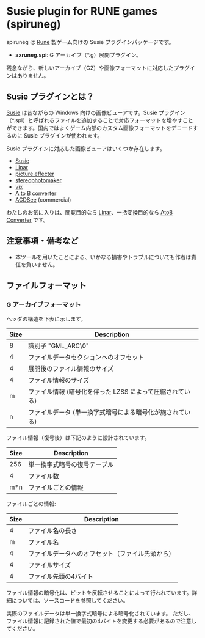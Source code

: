 Susie plugin for RUNE games (spiruneg)
======================================

spiruneg は [Rune](http://www.fromsoftware.jp/top/soft/rune/) 製ゲーム向けの Susie プラグインパッケージです。

- **axruneg.spi**: G アーカイブ（*.g）展開プラグイン。

残念ながら、新しいアーカイブ（G2）や画像フォーマットに対応したプラグインはありません。

Susie プラグインとは？
------------------------

[Susie](http://www.digitalpad.co.jp/~takechin/) は昔ながらの Windows 向けの画像ビューアです。Susie プラグイン（*.spi）と呼ばれるファイルを追加することで対応フォーマットを増やすことができます。国内ではよくゲーム内部のカスタム画像フォーマットをデコードするのに Susie プラグインが使われます。

Susie プラグインに対応した画像ビューアはいくつか存在します。

- [Susie](http://www.digitalpad.co.jp/~takechin/betasue.html#susie32)
- [Linar](http://hp.vector.co.jp/authors/VA015839/)
- [picture effecter](http://www.asahi-net.or.jp/~DS8H-WTNB/software/index.html)
- [stereophotomaker](http://stereo.jpn.org/eng/stphmkr/)
- [vix](http://www.forest.impress.co.jp/library/software/vix/)
- [A to B converter](http://www.asahi-net.or.jp/~KH4S-SMZ/spi/abc/index.html)
- [ACDSee](http://www.acdsee.com/) (commercial)

わたしのお気に入りは、閲覧目的なら [Linar](http://hp.vector.co.jp/authors/VA015839/)、一括変換目的なら [AtoB Converter](http://www.asahi-net.or.jp/~kh4s-smz/spi/abc/) です。

注意事項・備考など
------------------------

- 本ツールを用いたことによる、いかなる損害やトラブルについても作者は責任を負いません。

ファイルフォーマット
------------------------

### G アーカイブフォーマット

ヘッダの構造を下表に示します。

|Size|Description                                               |
|----|----------------------------------------------------------|
|   8|識別子 "GML_ARC\0"                                        |
|   4|ファイルデータセクションへのオフセット                    |
|   4|展開後のファイル情報のサイズ                              |
|   4|ファイル情報のサイズ                                      |
|   m|ファイル情報 (暗号化を伴った LZSS によって圧縮されている) |
|   n|ファイルデータ (単一換字式暗号による暗号化が施されている) |

ファイル情報（復号後）は下記のように設計されています。

|Size|Description                                         |
|----|----------------------------------------------------|
| 256|単一換字式暗号の復号テーブル                        |
|   4|ファイル数                                          |
| m*n|ファイルごとの情報                                  |

ファイルごとの情報:

|Size|Description                                         |
|----|----------------------------------------------------|
|   4|ファイル名の長さ                                    |
|   m|ファイル名                                          |
|   4|ファイルデータへのオフセット（ファイル先頭から）    |
|   4|ファイルサイズ                                      |
|   4|ファイル先頭の4バイト                               |

ファイル情報の暗号化は、ビットを反転させることによって行われています。詳細については、ソースコードを参照してください。

実際のファイルデータは単一換字式暗号による暗号化されています。
ただし、ファイル情報に記録された値で最初の4バイトを変更する必要があるので注意してください。
